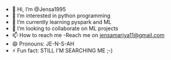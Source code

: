 - 👋 Hi, I’m @Jensa1995
- 👀 I’m interested in python programming
- 🌱 I’m currently learning pyspark and ML
- 💞️ I’m looking to collaborate on ML projects
- 📫 How to reach me -Reach me on jensamariya11@gmail.com
- 😄 Pronouns: JE-N-S-AH
- ⚡ Fun fact: STILL I'M SEARCHING ME ;-)

<!---
Jensa1995/Jensa1995 is a ✨ special ✨ repository because its `README.md` (this file) appears on your GitHub profile.
You can click the Preview link to take a look at your changes.
--->
